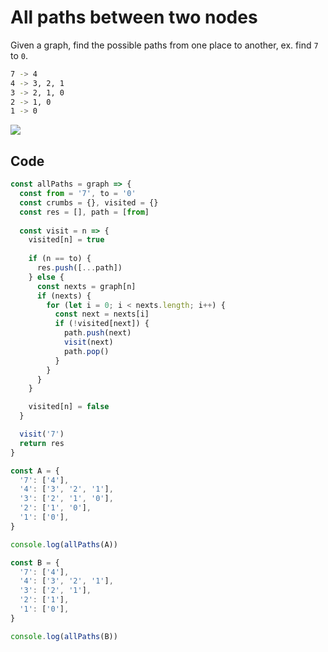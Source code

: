 # All paths between two nodes
Given a graph, find the possible paths from one place to another, ex. find  `7` to `0`.
```bash
7 -> 4
4 -> 3, 2, 1
3 -> 2, 1, 0
2 -> 1, 0
1 -> 0
```
![][image-1]

## Code
```js
const allPaths = graph => {
  const from = '7', to = '0'
  const crumbs = {}, visited = {}
  const res = [], path = [from]
  
  const visit = n => {
    visited[n] = true
    
    if (n == to) {
      res.push([...path])
    } else {
      const nexts = graph[n]
      if (nexts) {
        for (let i = 0; i < nexts.length; i++) {
          const next = nexts[i]
          if (!visited[next]) {
            path.push(next)
            visit(next)
            path.pop()
          }
        }
      }
    }

    visited[n] = false
  }

  visit('7')
  return res
}

const A = {
  '7': ['4'],
  '4': ['3', '2', '1'],
  '3': ['2', '1', '0'],
  '2': ['1', '0'],
  '1': ['0'],
}

console.log(allPaths(A))

const B = {
  '7': ['4'],
  '4': ['3', '2', '1'],
  '3': ['2', '1'],
  '2': ['1'],
  '1': ['0'],
}

console.log(allPaths(B))
```

[image-1]:	https://i.stack.imgur.com/A0hho.png